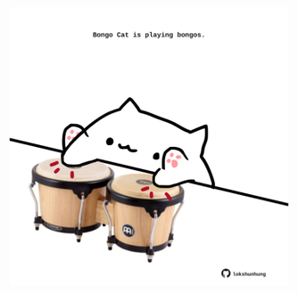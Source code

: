 <!-- built at 06/12/2021, 09:02:07 UTC -->
<p align="center">
  <img width="500" height="500" src="./ReadmeImage.svg">
</p>
